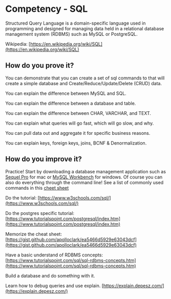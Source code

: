 # Competency - SQL

Structured Query Language is a domain-specific language used in programming and designed for managing data held in a relational database management system (RDBMS) such as MySQL or PostgreSQL.

Wikipedia: [https://en.wikipedia.org/wiki/SQL](https://en.wikipedia.org/wiki/SQL)

## How do you prove it?

You can demonstrate that you can create a set of sql commands to that will create a simple database and Create/Reduce/Update/Delete (CRUD) data.

You can explain the difference between MySQL and SQL.

You can explain the difference between a database and table.

You can explain the difference between CHAR, VARCHAR, and TEXT.

You can explain what queries will go fast, which will go slow, and why.  

You can pull data out and aggregate it for specific business reasons.

You can explain keys, foreign keys, joins, BCNF & Denormalization.


## How do you improve it?

Practice! Start by downloading a database management application such as [Sequel Pro](https://www.sequelpro.com/) for mac or [MySQL Workbench](https://www.mysql.com/products/workbench/) for windows. Of course you can also do everything through the command line! See a list of commonly used commands in this [cheet sheet](https://www.mysqltutorial.org/mysql-cheat-sheet.aspx)

Do the tutorial: [https://www.w3schools.com/sql/](https://www.w3schools.com/sql/) 

Do the postgres specific tutorial: [https://www.tutorialspoint.com/postgresql/index.htm](https://www.tutorialspoint.com/postgresql/index.htm) 

Memorize the cheat sheet: [https://gist.github.com/apolloclark/ea5466d5929e63043dcf](https://gist.github.com/apolloclark/ea5466d5929e63043dcf) 

Have a basic understand of RDBMS concepts: [https://www.tutorialspoint.com/sql/sql-rdbms-concepts.htm](https://www.tutorialspoint.com/sql/sql-rdbms-concepts.htm)

Build a database and do something with it.

Learn how to debug queries and use explain. [https://explain.depesz.com/](https://explain.depesz.com/)

